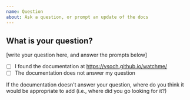 ```yaml
---
name: Question
about: Ask a question, or prompt an update of the docs
---
```


## What is your question?

[write your question here, and answer the prompts below]

 - [ ] I found the documentation at https://vsoch.github.io/watchme/
 - [ ] The documentation does not answer my question

If the documentation doesn't answer your question, where do you think it would be appropriate to add (i.e., where did you go looking for it?)
